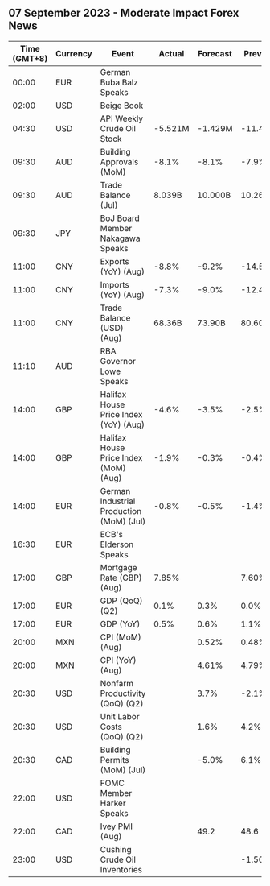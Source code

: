 ## 07 September 2023 - Moderate Impact Forex News

| Time (GMT+8) | Currency | Event | Actual | Forecast | Previous |
|------|----------|-------|--------|----------|----------|
| 00:00 | EUR | German Buba Balz Speaks |  |  |  |
| 02:00 | USD | Beige Book |  |  |  |
| 04:30 | USD | API Weekly Crude Oil Stock | -5.521M | -1.429M | -11.486M |
| 09:30 | AUD | Building Approvals (MoM) | -8.1% | -8.1% | -7.9% |
| 09:30 | AUD | Trade Balance (Jul) | 8.039B | 10.000B | 10.268B |
| 09:30 | JPY | BoJ Board Member Nakagawa Speaks |  |  |  |
| 11:00 | CNY | Exports (YoY) (Aug) | -8.8% | -9.2% | -14.5% |
| 11:00 | CNY | Imports (YoY) (Aug) | -7.3% | -9.0% | -12.4% |
| 11:00 | CNY | Trade Balance (USD) (Aug) | 68.36B | 73.90B | 80.60B |
| 11:10 | AUD | RBA Governor Lowe Speaks |  |  |  |
| 14:00 | GBP | Halifax House Price Index (YoY) (Aug) | -4.6% | -3.5% | -2.5% |
| 14:00 | GBP | Halifax House Price Index (MoM) (Aug) | -1.9% | -0.3% | -0.4% |
| 14:00 | EUR | German Industrial Production (MoM) (Jul) | -0.8% | -0.5% | -1.4% |
| 16:30 | EUR | ECB's Elderson Speaks |  |  |  |
| 17:00 | GBP | Mortgage Rate (GBP) (Aug) | 7.85% |  | 7.60% |
| 17:00 | EUR | GDP (QoQ) (Q2) | 0.1% | 0.3% | 0.0% |
| 17:00 | EUR | GDP (YoY) | 0.5% | 0.6% | 1.1% |
| 20:00 | MXN | CPI (MoM) (Aug) |  | 0.52% | 0.48% |
| 20:00 | MXN | CPI (YoY) (Aug) |  | 4.61% | 4.79% |
| 20:30 | USD | Nonfarm Productivity (QoQ) (Q2) |  | 3.7% | -2.1% |
| 20:30 | USD | Unit Labor Costs (QoQ) (Q2) |  | 1.6% | 4.2% |
| 20:30 | CAD | Building Permits (MoM) (Jul) |  | -5.0% | 6.1% |
| 22:00 | USD | FOMC Member Harker Speaks |  |  |  |
| 22:00 | CAD | Ivey PMI (Aug) |  | 49.2 | 48.6 |
| 23:00 | USD | Cushing Crude Oil Inventories |  |  | -1.504M |
